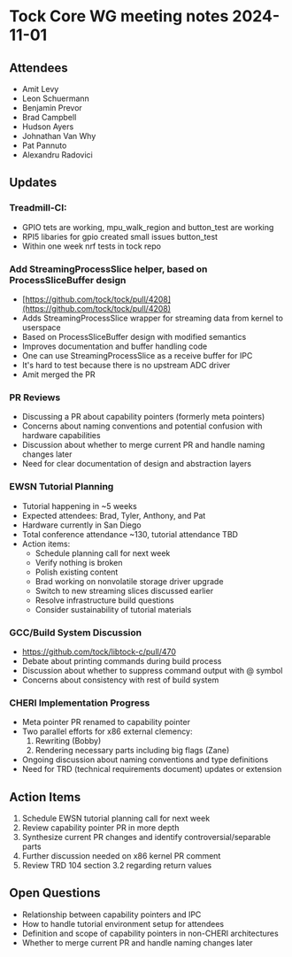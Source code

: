 # Tock Core WG meeting notes 2024-11-01

## Attendees

- Amit Levy
- Leon Schuermann
- Benjamin Prevor
- Brad Campbell
- Hudson Ayers
- Johnathan Van Why
- Pat Pannuto
- Alexandru Radovici

## Updates

### Treadmill-CI:

- GPIO tets are working, mpu_walk_region and button_test are working
- RPI5 libaries for gpio created small issues button_test
- Within one week nrf tests in tock repo

### Add StreamingProcessSlice helper, based on ProcessSliceBuffer design

- [https://github.com/tock/tock/pull/4208](https://github.com/tock/tock/pull/4208)
- Adds StreamingProcessSlice wrapper for streaming data from kernel to userspace
- Based on ProcessSliceBuffer design with modified semantics
- Improves documentation and buffer handling code
- One can use StreamingProcessSlice as a receive buffer for IPC
- It's hard to test because there is no upstream ADC driver
- Amit merged the PR

### PR Reviews

- Discussing a PR about capability pointers (formerly meta pointers)
- Concerns about naming conventions and potential confusion with hardware capabilities
- Discussion about whether to merge current PR and handle naming changes later
- Need for clear documentation of design and abstraction layers

### EWSN Tutorial Planning

- Tutorial happening in ~5 weeks
- Expected attendees: Brad, Tyler, Anthony, and Pat
- Hardware currently in San Diego
- Total conference attendance ~130, tutorial attendance TBD
- Action items:
  - Schedule planning call for next week
  - Verify nothing is broken
  - Polish existing content
  - Brad working on nonvolatile storage driver upgrade
  - Switch to new streaming slices discussed earlier
  - Resolve infrastructure build questions
  - Consider sustainability of tutorial materials

### GCC/Build System Discussion

- https://github.com/tock/libtock-c/pull/470
- Debate about printing commands during build process
- Discussion about whether to suppress command output with @ symbol
- Concerns about consistency with rest of build system

### CHERI Implementation Progress

- Meta pointer PR renamed to capability pointer
- Two parallel efforts for x86 external clemency:
  1. Rewriting (Bobby)
  2. Rendering necessary parts including big flags (Zane)
- Ongoing discussion about naming conventions and type definitions
- Need for TRD (technical requirements document) updates or extension

## Action Items

1. Schedule EWSN tutorial planning call for next week
2. Review capability pointer PR in more depth
3. Synthesize current PR changes and identify controversial/separable parts
4. Further discussion needed on x86 kernel PR comment
5. Review TRD 104 section 3.2 regarding return values

## Open Questions

- Relationship between capability pointers and IPC
- How to handle tutorial environment setup for attendees
- Definition and scope of capability pointers in non-CHERI architectures
- Whether to merge current PR and handle naming changes later

